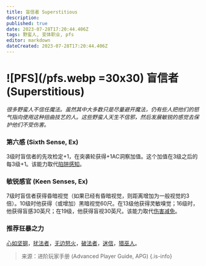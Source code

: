 ```yaml
---
title: 盲信者 Superstitious
description: 
published: true
date: 2023-07-28T17:20:44.406Z
tags: 野蛮人, 变体职业, pfs
editor: markdown
dateCreated: 2023-07-28T17:20:44.406Z
---
```


# ![PFS](/pfs.webp =30x30) 盲信者 (Superstitious)
*很多野蛮人不信任魔法。虽然其中大多数只是尽量避开魔法，仍有些人把他们的怒气指向使用这种扭曲技艺的人。这些野蛮人天生不信邪，然后发展敏锐的感觉去保护他们不受伤害。*

### 第六感 (Sixth Sense, Ex)
3级时盲信者的先攻检定+1，在突袭轮获得+1AC洞察加值。这个加值在3级之后的每3级+1。该能力取代[陷阱感知](/野蛮人#陷阱感知-trap-sense-ex)。

### 敏锐感官 (Keen Senses, Ex)
7级时盲信者获得昏暗视觉（如果已经有昏暗视觉，则距离增加为一般视觉的3倍）。10级时他获得（或增加）黑暗视觉60尺。在13级他获得灵敏嗅觉；16级时，他获得盲感30英尺；在19级，他获得盲视30英尺。该能力取代[伤害减免](/野蛮人#伤害减免-damage-reduction-ex)。

### 推荐狂暴之力
[心如坚钢](/狂暴之力/心如坚钢)，[扰法者](/狂暴之力/扰法者)，[无边怒火](/狂暴之力/无边怒火)，[破法者](/狂暴之力/破法者)，[迷信](/狂暴之力/迷信)，[猎巫人](/狂暴之力/猎巫人)。

> 来源：进阶玩家手册 (Advanced Player Guide, APG)
{.is-info}
